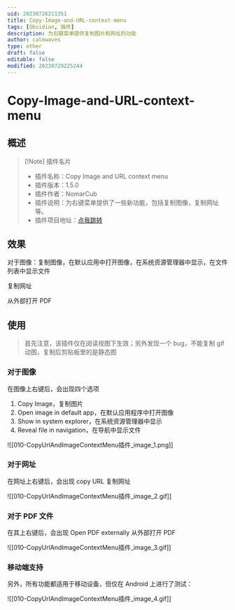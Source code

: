 ```yaml
---
uid: 20230726211351
title: Copy-Image-and-URL-context-menu
tags: [Obsidian, 插件]
description: 为右键菜单提供复制图片和网址的功能
author: calmwaves
type: other
draft: false
editable: false
modified: 20230729225244
---
```


# Copy-Image-and-URL-context-menu

## 概述

> [!Note] 插件名片
> - 插件名称：Copy Image and URL context menu
> - 插件版本：1.5.0
> - 插件作者：NomarCub
> - 插件说明：为右键菜单提供了一些新功能，包括复制图像，复制网址等。
> - 插件项目地址：[点我跳转](https://github.com/NomarCub/obsidian-copy-url-in-preview)

## 效果

对于图像：复制图像，在默认应用中打开图像，在系统资源管理器中显示，在文件列表中显示文件

复制网址

从外部打开 PDF

## 使用

> 首先注意，该插件仅在阅读视图下生效；另外发现一个 bug，不能复制 gif 动图，复制后剪贴板里的是静态图

### 对于图像

在图像上右键后，会出现四个选项

1. Copy Image，复制图片
2. Open image in default app，在默认应用程序中打开图像
3. Show in system explorer，在系统资源管理器中显示
4. Reveal file in navigation，在导航中显示文件

![[010-CopyUrlAndImageContextMenu插件_image_1.png]]

### 对于网址

在网址上右键后，会出现 copy URL 复制网址

![[010-CopyUrlAndImageContextMenu插件_image_2.gif]]

### 对于 PDF 文件

在其上右键后，会出现 Open PDF externally 从外部打开 PDF

![[010-CopyUrlAndImageContextMenu插件_image_3.gif]]

### 移动端支持

另外，所有功能都适用于移动设备，但仅在 Android 上进行了测试：

![[010-CopyUrlAndImageContextMenu插件_image_4.gif]]